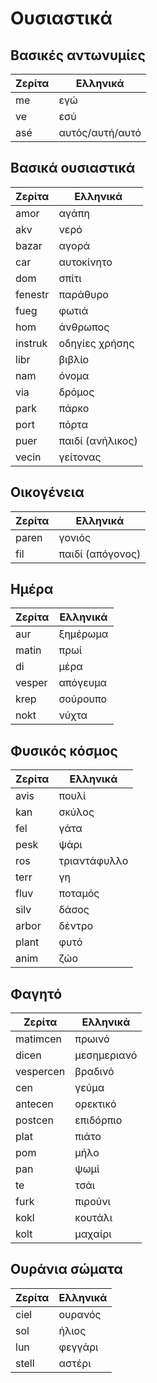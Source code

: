 # Ουσιαστικά

## Βασικές αντωνυμίες

| Ζερίτα | Ελληνικά        |
| ------ | --------------- |
| me     | εγώ             |
| ve     | εσύ             |
| asé    | αυτός/αυτή/αυτό |

## Βασικά ουσιαστικά

| Ζερίτα  | Ελληνικά         |
| ------- | ---------------- |
| amor    | αγάπη            |
| akv     | νερό             |
| bazar   | αγορά            |
| car     | αυτοκίνητο       |
| dom     | σπίτι            |
| fenestr | παράθυρο         |
| fueg    | φωτιά            |
| hom     | άνθρωπος         |
| instruk | οδηγίες χρήσης   |
| libr    | βιβλίο           |
| nam     | όνομα            |
| via     | δρόμος           |
| park    | πάρκο            |
| port    | πόρτα            |
| puer    | παιδί (ανήλικος) |
| vecin   | γείτονας         |

## Οικογένεια

| Ζερίτα | Ελληνικά         |
| ------ | ---------------- |
| paren  | γονιός           |
| fil    | παιδί (απόγονος) |

## Ημέρα

| Ζερίτα | Ελληνικά |
| ------ | -------- |
| aur    | ξημέρωμα |
| matin  | πρωί     |
| di     | μέρα     |
| vesper | απόγευμα |
| krep   | σούρουπο |
| nokt   | νύχτα    |

## Φυσικός κόσμος

| Ζερίτα | Ελληνικά     |
| ------ | ------------ |
| avis   | πουλί        |
| kan    | σκύλος       |
| fel    | γάτα         |
| pesk   | ψάρι         |
| ros    | τριαντάφυλλο |
| terr   | γη           |
| fluv   | ποταμός      |
| silv   | δάσος        |
| arbor  | δέντρο       |
| plant  | φυτό         |
| anim   | ζώο          |

## Φαγητό

| Ζερίτα    | Ελληνικά    |
| --------- | ----------- |
| matimcen  | πρωινό      |
| dicen     | μεσημεριανό |
| vespercen | βραδινό     |
| cen       | γεύμα       |
| antecen   | ορεκτικό    |
| postcen   | επιδόρπιο   |
| plat      | πιάτο       |
| pom       | μήλο        |
| pan       | ψωμί        |
| te        | τσάι        |
| furk      | πιρούνι     |
| kokl      | κουτάλι     |
| kolt      | μαχαίρι     |

## Ουράνια σώματα

| Ζερίτα | Ελληνικά |
| ------ | -------- |
| ciel   | ουρανός  |
| sol    | ήλιος    |
| lun    | φεγγάρι  |
| stell  | αστέρι   |
